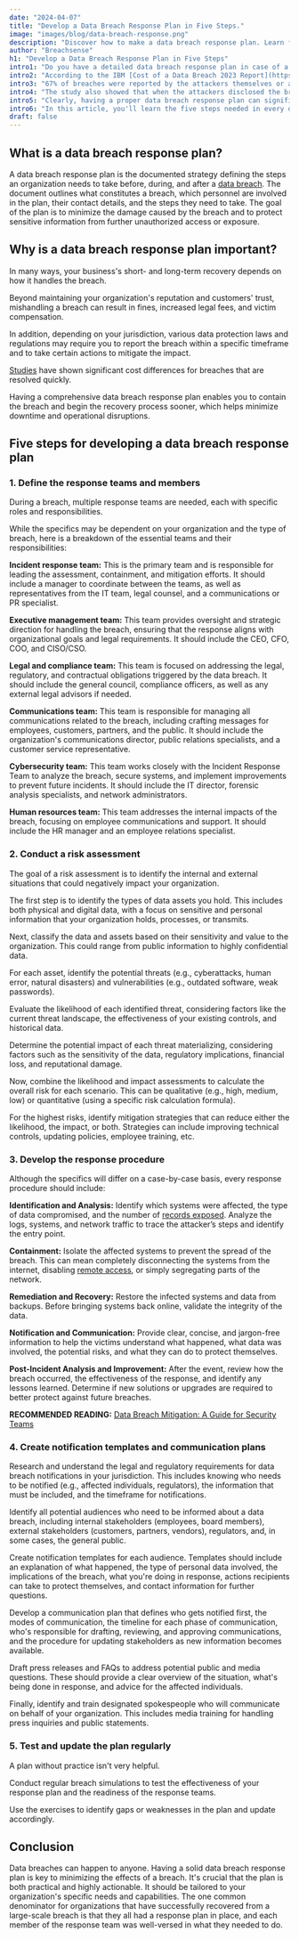 ```yaml
---
date: "2024-04-07"
title: "Develop a Data Breach Response Plan in Five Steps."
image: "images/blog/data-breach-response.png"
description: "Discover how to make a data breach response plan. Learn five strategies that will help you make a comprehensive data breach response plan." 
author: "Breachsense"
h1: "Develop a Data Breach Response Plan in Five Steps"
intro1: "Do you have a detailed data breach response plan in case of a breach? Wondering what you need to do in case you get hacked?"
intro2: "According to the IBM [Cost of a Data Breach 2023 Report](https://www.ibm.com/reports/data-breach), only one-third of companies studied discovered the data breach through their own security tools."
intro3: "67% of breaches were reported by the attackers themselves or a benign third party."
intro4: "The study also showed that when the attackers disclosed the breach, it cost organizations nearly USD 1 million *more* when compared to when the organization discovered the breach themselves."
intro5: "Clearly, having a proper data breach response plan can significantly affect your bottom line."
intro6: "In this article, you'll learn the five steps needed in every data breach response plan."
draft: false
---
```

## What is a data breach response plan?

A data breach response plan is the documented strategy defining the steps an organization needs to take before, during, and after a [data breach](https://www.breachsense.com/blog/what-is-a-data-breach/). The document outlines what constitutes a breach, which personnel are involved in the plan, their contact details, and the steps they need to take. The goal of the plan is to minimize the damage caused by the breach and to protect sensitive information from further unauthorized access or exposure.

## Why is a data breach response plan important?

In many ways, your business's short- and long-term recovery depends on how it handles the breach.

Beyond maintaining your organization's reputation and customers' trust, mishandling a breach can result in fines, increased legal fees, and victim compensation.

In addition, depending on your jurisdiction, various data protection laws and regulations may require you to report the breach within a specific timeframe and to take certain actions to mitigate the impact.

[Studies](https://www.ibm.com/downloads/cas/E3G5JMBP) have shown significant cost differences for breaches that are resolved quickly.

Having a comprehensive data breach response plan enables you to contain the breach and begin the recovery process sooner, which helps minimize downtime and operational disruptions.

## Five steps for developing a data breach response plan

### 1. Define the response teams and members

During a breach, multiple response teams are needed, each with specific roles and responsibilities.

While the specifics may be dependent on your organization and the type of breach, here is a breakdown of the essential teams and their responsibilities:

**Incident response team:** This is the primary team and is responsible for leading the assessment, containment, and mitigation efforts. It should include a manager to coordinate between the teams, as well as representatives from the IT team, legal counsel, and a communications or PR specialist.

**Executive management team:** This team provides oversight and strategic direction for handling the breach, ensuring that the response aligns with organizational goals and legal requirements. It should include the CEO, CFO, COO, and CISO/CSO.

**Legal and compliance team:** This team is focused on addressing the legal, regulatory, and contractual obligations triggered by the data breach. It should include the general council, compliance officers, as well as any external legal advisors if needed.

**Communications team:** This team is responsible for managing all communications related to the breach, including crafting messages for employees, customers, partners, and the public. It should include the organization's communications director, public relations specialists, and a customer service representative.

**Cybersecurity team:** This team works closely with the Incident Response Team to analyze the breach, secure systems, and implement improvements to prevent future incidents. It should include the IT director, forensic analysis specialists, and network administrators.

**Human resources team:** This team addresses the internal impacts of the breach, focusing on employee communications and support. It should include the HR manager and an employee relations specialist.

### 2. Conduct a risk assessment

The goal of a risk assessment is to identify the internal and external situations that could negatively impact your organization.

The first step is to identify the types of data assets you hold. This includes both physical and digital data, with a focus on sensitive and personal information that your organization holds, processes, or transmits.

Next, classify the data and assets based on their sensitivity and value to the organization. This could range from public information to highly confidential data.

For each asset, identify the potential threats (e.g., cyberattacks, human error, natural disasters) and vulnerabilities (e.g., outdated software, weak passwords).

Evaluate the likelihood of each identified threat, considering factors like the current threat landscape, the effectiveness of your existing controls, and historical data.

Determine the potential impact of each threat materializing, considering factors such as the sensitivity of the data, regulatory implications, financial loss, and reputational damage.

Now, combine the likelihood and impact assessments to calculate the overall risk for each scenario. This can be qualitative (e.g., high, medium, low) or quantitative (using a specific risk calculation formula).

For the highest risks, identify mitigation strategies that can reduce either the likelihood, the impact, or both. Strategies can include improving technical controls, updating policies, employee training, etc.

### 3. Develop the response procedure

Although the specifics will differ on a case-by-case basis, every response procedure should include:

**Identification and Analysis:** Identify which systems were affected, the type of data compromised, and the number of [records exposed](https://www.breachsense.com/blog/email-explosed-dark-web/). Analyze the logs, systems, and network traffic to trace the attacker’s steps and identify the entry point.

**Containment:** Isolate the affected systems to prevent the spread of the breach. This can mean completely disconnecting the systems from the internet, disabling [remote access](https://www.breachsense.com/blog/remote-work-data-breach/), or simply segregating parts of the network.

**Remediation and Recovery:** Restore the infected systems and data from backups. Before bringing systems back online, validate the integrity of the data.

**Notification and Communication:** Provide clear, concise, and jargon-free information to help the victims understand what happened, what data was involved, the potential risks, and what they can do to protect themselves.

**Post-Incident Analysis and Improvement:** After the event, review how the breach occurred, the effectiveness of the response, and identify any lessons learned. Determine if new solutions or upgrades are required to better protect against future breaches.

**RECOMMENDED READING:** [Data Breach Mitigation: A Guide for Security Teams](https://www.breachsense.com/blog/data-breach-mitigation/)

### 4. Create notification templates and communication plans

Research and understand the legal and regulatory requirements for data breach notifications in your jurisdiction. This includes knowing who needs to be notified (e.g., affected individuals, regulators), the information that must be included, and the timeframe for notifications.

Identify all potential audiences who need to be informed about a data breach, including internal stakeholders (employees, board members), external stakeholders (customers, partners, vendors), regulators, and, in some cases, the general public.

Create notification templates for each audience. Templates should include an explanation of what happened, the type of personal data involved, the implications of the breach, what you're doing in response, actions recipients can take to protect themselves, and contact information for further questions.

Develop a communication plan that defines who gets notified first, the modes of communication, the timeline for each phase of communication, who's responsible for drafting, reviewing, and approving communications, and the procedure for updating stakeholders as new information becomes available.

Draft press releases and FAQs to address potential public and media questions. These should provide a clear overview of the situation, what's being done in response, and advice for the affected individuals.

Finally, identify and train designated spokespeople who will communicate on behalf of your organization. This includes media training for handling press inquiries and public statements.

### 5. Test and update the plan regularly

A plan without practice isn't very helpful.

Conduct regular breach simulations to test the effectiveness of your response plan and the readiness of the response teams.

Use the exercises to identify gaps or weaknesses in the plan and update accordingly.

## Conclusion

Data breaches can happen to anyone. Having a solid data breach response plan is key to minimizing the effects of a breach. It's crucial that the plan is both practical and highly actionable. It should be tailored to your organization's specific needs and capabilities. The one common denominator for organizations that have successfully recovered from a large-scale breach is that they all had a response plan in place, and each member of the response team was well-versed in what they needed to do.
